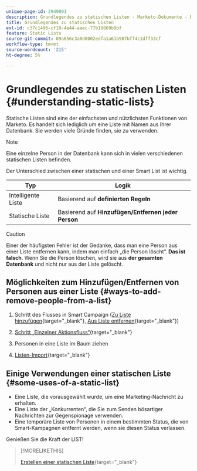 ```yaml
---
unique-page-id: 2949891
description: Grundlegendes zu statischen Listen - Marketo-Dokumente - Produktdokumentation
title: Grundlegendes zu statischen Listen
exl-id: c37c1496-cf19-4e44-aaec-77b10669b9bf
feature: Static Lists
source-git-commit: 09a656c3a0d0002edfa1a61b987bff4c1dff33cf
workflow-type: tm+mt
source-wordcount: '215'
ht-degree: 5%

---
```


# Grundlegendes zu statischen Listen {#understanding-static-lists}

Statische Listen sind eine der einfachsten und nützlichsten Funktionen von Marketo. Es handelt sich lediglich um eine Liste mit Namen aus Ihrer Datenbank. Sie werden viele Gründe finden, sie zu verwenden.

>[!NOTE]
>
>Eine einzelne Person in der Datenbank kann sich in vielen verschiedenen statischen Listen befinden.

Der Unterschied zwischen einer statischen und einer Smart List ist wichtig.

| Typ | Logik |
|---|---|
| Intelligente Liste | Basierend auf **definierten Regeln** |
| Statische Liste | Basierend auf **Hinzufügen/Entfernen jeder Person** |

>[!CAUTION]
>
>Einer der häufigsten Fehler ist der Gedanke, dass man eine Person aus einer Liste entfernen kann, indem man einfach „die Person löscht“. **Das ist falsch**. Wenn Sie die Person löschen, wird sie aus **der gesamten Datenbank** und nicht nur aus der Liste gelöscht.

## Möglichkeiten zum Hinzufügen/Entfernen von Personen aus einer Liste {#ways-to-add-remove-people-from-a-list}

1. Schritt des Flusses in Smart Campaign ([Zu Liste hinzufügen](/help/marketo/product-docs/core-marketo-concepts/smart-campaigns/flow-actions/add-to-list.md){target="_blank"}, [Aus Liste entfernen](/help/marketo/product-docs/core-marketo-concepts/smart-campaigns/flow-actions/remove-from-list.md){target="_blank"})

1. [Schritt „Einzelner Aktionsfluss“](/help/marketo/product-docs/core-marketo-concepts/smart-lists-and-static-lists/using-smart-lists/run-a-single-flow-step-from-a-smart-list.md){target="_blank"}
1. Personen in eine Liste im Baum ziehen
1. [Listen-Import](/help/marketo/getting-started/quick-wins/import-a-list-of-people.md){target="_blank"}

## Einige Verwendungen einer statischen Liste {#some-uses-of-a-static-list}

* Eine Liste, die vorausgewählt wurde, um eine Marketing-Nachricht zu erhalten.
* Eine Liste der „Konkurrenten“, die Sie zum Senden bösartiger Nachrichten zur Gegenspionage verwenden.
* Eine temporäre Liste von Personen in einem bestimmten Status, die von Smart-Kampagnen entfernt werden, wenn sie diesen Status verlassen.

Genießen Sie die Kraft der LIST!

>[!MORELIKETHIS]
>
>[Erstellen einer statischen Liste](/help/marketo/product-docs/core-marketo-concepts/smart-lists-and-static-lists/static-lists/create-a-static-list.md){target="_blank"}
